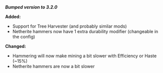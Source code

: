 ***Bumped version to 3.2.0***

**Added:**
- Support for Tree Harvester (and probably similar mods)
- Netherite hammers now have 1 extra durability modifier (changeable in the config)

**Changed:**
- Hammering will now make mining a bit slower with Efficiency or Haste (~15%)
- Netherite hammers are now a bit slower